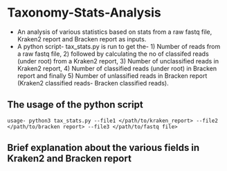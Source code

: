 # Taxonomy-Stats-Analysis
- An analysis of various statistics based on stats  from a raw fastq file, Kraken2 report and Bracken report as inputs.
- A python script- tax_stats.py is run to get the- 1) Number of reads from a raw fastq file, 2) followed by calculating the no of classifed reads (under root) from a Kraken2 report, 3) Number of  unclassified reads in Kraken2 report, 4) Number of classified reads (under root) in Bracken report and finally 5) Number of unlassified reads in Bracken report (Kraken2 classified reads- Bracken classified reads). 

## The usage of the python script 
`usage- python3 tax_stats.py --file1 </path/to/kraken_report> --file2 </path/to/bracken report> --file3 </path/to/fastq file>`

## Brief explanation about the various fields in Kraken2 and Bracken report



